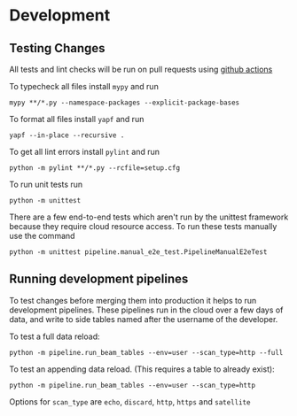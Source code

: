 # Development

## Testing Changes

All tests and lint checks will be run on pull requests using
[github actions](https://github.com/Jigsaw-Code/censoredplanet-analysis/actions)

To typecheck all files install `mypy` and run

 `mypy **/*.py --namespace-packages --explicit-package-bases`

To format all files install `yapf` and run

 `yapf --in-place --recursive .`

To get all lint errors install `pylint` and run

 `python -m pylint **/*.py --rcfile=setup.cfg`

To run unit tests run

 `python -m unittest`

There are a few end-to-end tests which aren't run by the unittest framework
because they require cloud resource access. To run these tests manually use the
command

 `python -m unittest pipeline.manual_e2e_test.PipelineManualE2eTest`

## Running development pipelines

To test changes before merging them into production it helps to run development
pipelines. These pipelines run in the cloud over a few days of data, and write
to side tables named after the username of the developer.

To test a full data reload:

 `python -m pipeline.run_beam_tables --env=user --scan_type=http --full`

To test an appending data reload. (This requires a table to already exist):

 `python -m pipeline.run_beam_tables --env=user --scan_type=http`

Options for `scan_type` are `echo`, `discard`, `http`, `https` and `satellite`
